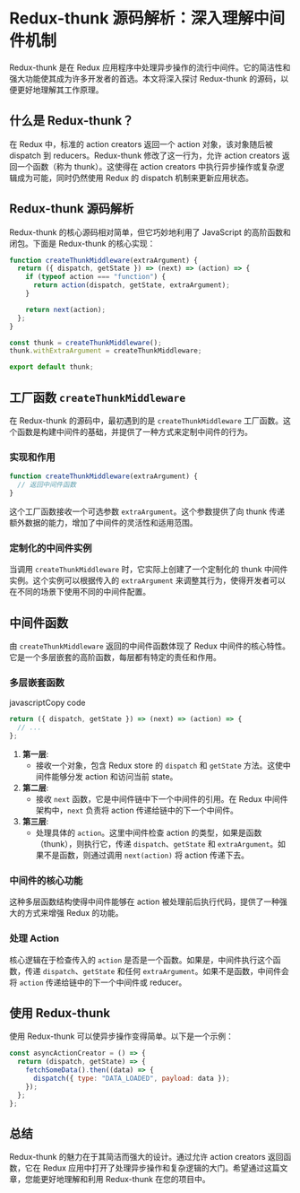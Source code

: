 # Redux-thunk 源码解析：深入理解中间件机制

Redux-thunk 是在 Redux 应用程序中处理异步操作的流行中间件。它的简洁性和强大功能使其成为许多开发者的首选。本文将深入探讨 Redux-thunk 的源码，以便更好地理解其工作原理。

## 什么是 Redux-thunk？

在 Redux 中，标准的 action creators 返回一个 action 对象，该对象随后被 dispatch 到 reducers。Redux-thunk 修改了这一行为，允许 action creators 返回一个函数（称为 thunk）。这使得在 action creators 中执行异步操作或复杂逻辑成为可能，同时仍然使用 Redux 的 dispatch 机制来更新应用状态。

## Redux-thunk 源码解析

Redux-thunk 的核心源码相对简单，但它巧妙地利用了 JavaScript 的高阶函数和闭包。下面是 Redux-thunk 的核心实现：

```javascript
function createThunkMiddleware(extraArgument) {
  return ({ dispatch, getState }) => (next) => (action) => {
    if (typeof action === "function") {
      return action(dispatch, getState, extraArgument);
    }

    return next(action);
  };
}

const thunk = createThunkMiddleware();
thunk.withExtraArgument = createThunkMiddleware;

export default thunk;
```

## 工厂函数 `createThunkMiddleware`

在 Redux-thunk 的源码中，最初遇到的是 `createThunkMiddleware` 工厂函数。这个函数是构建中间件的基础，并提供了一种方式来定制中间件的行为。

### 实现和作用

```javascript
function createThunkMiddleware(extraArgument) {
  // 返回中间件函数
}
```

这个工厂函数接收一个可选参数 `extraArgument`。这个参数提供了向 thunk 传递额外数据的能力，增加了中间件的灵活性和适用范围。

### 定制化的中间件实例

当调用 `createThunkMiddleware` 时，它实际上创建了一个定制化的 thunk 中间件实例。这个实例可以根据传入的 `extraArgument` 来调整其行为，使得开发者可以在不同的场景下使用不同的中间件配置。

## 中间件函数

由 `createThunkMiddleware` 返回的中间件函数体现了 Redux 中间件的核心特性。它是一个多层嵌套的高阶函数，每层都有特定的责任和作用。

### 多层嵌套函数

javascriptCopy code

```javascript
return ({ dispatch, getState }) => (next) => (action) => {
  // ...
};
```

1. **第一层**:
   - 接收一个对象，包含 Redux store 的 `dispatch` 和 `getState` 方法。这使中间件能够分发 action 和访问当前 state。
2. **第二层**:
   - 接收 `next` 函数，它是中间件链中下一个中间件的引用。在 Redux 中间件架构中，`next` 负责将 action 传递给链中的下一个中间件。
3. **第三层**:
   - 处理具体的 `action`。这里中间件检查 action 的类型，如果是函数（thunk），则执行它，传递 `dispatch`、`getState` 和 `extraArgument`。如果不是函数，则通过调用 `next(action)` 将 action 传递下去。

### 中间件的核心功能

这种多层函数结构使得中间件能够在 action 被处理前后执行代码，提供了一种强大的方式来增强 Redux 的功能。

### 处理 Action

核心逻辑在于检查传入的 `action` 是否是一个函数。如果是，中间件执行这个函数，传递 `dispatch`、`getState` 和任何 `extraArgument`。如果不是函数，中间件会将 `action` 传递给链中的下一个中间件或 reducer。

## 使用 Redux-thunk

使用 Redux-thunk 可以使异步操作变得简单。以下是一个示例：

```javascript
const asyncActionCreator = () => {
  return (dispatch, getState) => {
    fetchSomeData().then((data) => {
      dispatch({ type: "DATA_LOADED", payload: data });
    });
  };
};
```

## 总结

Redux-thunk 的魅力在于其简洁而强大的设计。通过允许 action creators 返回函数，它在 Redux 应用中打开了处理异步操作和复杂逻辑的大门。希望通过这篇文章，您能更好地理解和利用 Redux-thunk 在您的项目中。
